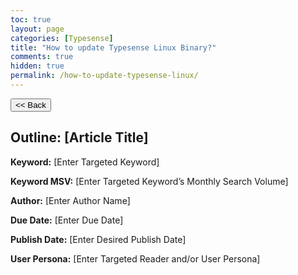 ```yaml
---
toc: true
layout: page
categories: [Typesense]
title: "How to update Typesense Linux Binary?"
comments: true
hidden: true
permalink: /how-to-update-typesense-linux/
---
```


<button class="back-button" onclick="window.history.back()"><< Back</button>

## Outline: [Article Title]

**Keyword:** [Enter Targeted Keyword]

**Keyword MSV:** [Enter Targeted Keyword’s Monthly Search Volume]

**Author:** [Enter Author Name]

**Due Date:** [Enter Due Date]

**Publish Date:** [Enter Desired Publish Date]

**User Persona:** [Enter Targeted Reader and/or User Persona]

<br>
